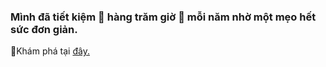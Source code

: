 ### Mình đã tiết kiệm 🤩 hàng trăm giờ 💸 mỗi năm nhờ một mẹo hết sức đơn giản.
📱Khám phá tại [đây.](https://kdsmdnu426f.typeform.com/to/mskSNcUA)

